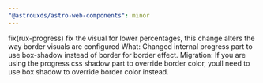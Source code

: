 ```yaml
---
"@astrouxds/astro-web-components": minor
---
```


fix(rux-progress) fix the visual for lower percentages, this change alters the way border visuals are configured
What: Changed internal progress part to use box-shadow instead of border for border effect. 
Migration: If you are using the progress css shadow part to override border color, youll need to use box shadow to override border color instead.
